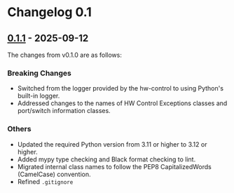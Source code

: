 # Changelog 0.1

## [0.1.1](https://github.com/project-cdim/fm-plugin-reference/compare/v0.1.0...v0.1.1) - 2025-09-12

The changes from v0.1.0 are as follows:

### Breaking Changes

- Switched from the logger provided by the hw-control to using Python's built-in
  logger.
- Addressed changes to the names of HW Control Exceptions classes and port/switch
  information classes.

### Others

- Updated the required Python version from 3.11 or higher to 3.12 or higher.
- Added mypy type checking and Black format checking to lint.
- Migrated internal class names to follow the PEP8 CapitalizedWords (CamelCase) convention.
- Refined `.gitignore`
